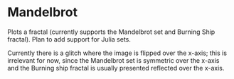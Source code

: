 # Mandelbrot

Plots a fractal (currently supports the Mandelbrot set and Burning Ship fractal). Plan to add support for Julia sets.

Currently there is a glitch where the image is flipped over the x-axis; this is irrelevant for now, since the Mandelbrot set is
symmetric over the x-axis and the Burning ship fractal is usually presented reflected over the x-axis.
